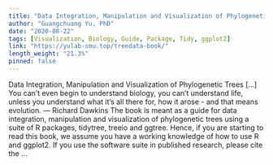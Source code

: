 ```yaml
---
title: "Data Integration, Manipulation and Visualization of Phylogenetic Trees"
author: "Guangchuang Yu, PhD"
date: "2020-08-22"
tags: [Visualization, Biology, Guide, Package, Tidy, ggplot2]
link: "https://yulab-smu.top/treedata-book/"
length_weight: "21.3%"
pinned: false
---
```


Data Integration, Manipulation and Visualization of Phylogenetic Trees [...] You can’t even begin to understand biology, you can’t understand life, unless
you understand what it’s all there for, how it arose - and that means
evolution. — Richard Dawkins The book is meant as a guide for data integration, manipulation and visualization of phylogenetic trees using a suite of R packages, tidytree, treeio and ggtree. Hence, if you are starting to read this book, we assume you have a working knowledge of how to use R and ggplot2. If you use the software suite in published research, please cite the ...
